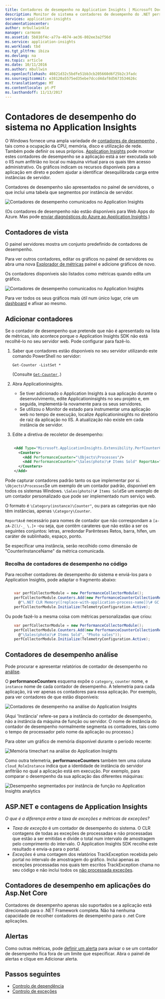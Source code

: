 ```yaml
---
title: Contadores de desempenho no Application Insights | Microsoft Docs
description: Monitor de sistema e contadores de desempenho do .NET personalizados no Application Insights.
services: application-insights
documentationcenter: 
author: mrbullwinkle
manager: carmonm
ms.assetid: 5b816f4c-a77a-4674-ae36-802ee3a2f56d
ms.service: application-insights
ms.workload: tbd
ms.tgt_pltfrm: ibiza
ms.devlang: na
ms.topic: article
ms.date: 10/11/2016
ms.author: mbullwin
ms.openlocfilehash: 40821d32c5bdfe51bb3cb205660d6f25b2c3fadc
ms.sourcegitcommit: e38120a5575ed35ebe7dccd4daf8d5673534626c
ms.translationtype: MT
ms.contentlocale: pt-PT
ms.lasthandoff: 11/13/2017
---
```

# <a name="system-performance-counters-in-application-insights"></a>Contadores de desempenho do sistema no Application Insights
O Windows fornece uma ampla variedade de [contadores de desempenho](http://www.codeproject.com/Articles/8590/An-Introduction-To-Performance-Counters) , tais como a ocupação da CPU, memória, disco e utilização de rede. Também pode definir os seus próprios. [Application Insights](app-insights-overview.md) pode mostrar estes contadores de desempenho se a aplicação está a ser executada sob o IIS num anfitrião no local ou máquina virtual para os quais têm acesso administrativo. Os gráficos indicam os recursos disponíveis para a aplicação em direto e podem ajudar a identificar desequilibrada carga entre instâncias de servidor.

Contadores de desempenho são apresentados no painel de servidores, o que inclui uma tabela que segmentos por instância de servidor.

![Contadores de desempenho comunicados no Application Insights](./media/app-insights-performance-counters/counters-by-server-instance.png)

(Os contadores de desempenho não estão disponíveis para Web Apps do Azure. Mas pode [enviar diagnósticos do Azure ao Application Insights](app-insights-azure-diagnostics.md).)

## <a name="view-counters"></a>Contadores de vista
O painel servidores mostra um conjunto predefinido de contadores de desempenho. 

Para ver outros contadores, editar os gráficos no painel de servidores ou abra uma nova [Explorador de métricas](app-insights-metrics-explorer.md) painel e adicione gráficos de novo. 

Os contadores disponíveis são listados como métricas quando edita um gráfico.

![Contadores de desempenho comunicados no Application Insights](./media/app-insights-performance-counters/choose-performance-counters.png)

Para ver todos os seus gráficos mais útil num único lugar, crie um [dashboard](app-insights-dashboards.md) e afixar ao mesmo.

## <a name="add-counters"></a>Adicionar contadores
Se o contador de desempenho que pretende que não é apresentado na lista de métricas, isto acontece porque o Application Insights SDK não está recolhê-lo no seu servidor web. Pode configurar para fazê-lo.

1. Saber que contadores estão disponíveis no seu servidor utilizando este comando PowerShell no servidor:
   
    `Get-Counter -ListSet *`
   
    (Consulte [ `Get-Counter` ](https://technet.microsoft.com/library/hh849685.aspx).)
2. Abra Applicationinsights.
   
   * Se tiver adicionado o Application Insights à sua aplicação durante o desenvolvimento, edite Applicationinsights no seu projeto e, em seguida, implementá-la novamente para os seus servidores.
   * Se utilizou o Monitor de estado para instrumentar uma aplicação web no tempo de execução, localize Applicationinsights no diretório de raiz da aplicação no IIS. A atualização não existe em cada instância de servidor.
3. Edite a diretiva de recoletor de desempenho:
   
```XML
   
    <Add Type="Microsoft.ApplicationInsights.Extensibility.PerfCounterCollector.PerformanceCollectorModule, Microsoft.AI.PerfCounterCollector">
      <Counters>
        <Add PerformanceCounter="\Objects\Processes"/>
        <Add PerformanceCounter="\Sales(photo)\# Items Sold" ReportAs="Photo sales"/>
      </Counters>
    </Add>

```

Pode capturar contadores padrão tanto os que implementar por si. `\Objects\Processes`Se um exemplo de um contador padrão, disponível em todos os sistemas Windows. `\Sales(photo)\# Items Sold`Se um exemplo de um contador personalizado que pode ser implementado num serviço web. 

O formato é `\Category(instance)\Counter"`, ou para as categorias que não têm instâncias, apenas `\Category\Counter`.

`ReportAs`é necessário para nomes de contador que não correspondam a `[a-zA-Z()/-_ \.]+` -ou seja, que contêm carateres que não estão a ser os seguintes conjuntos: letras, arredondar Parênteses Retos, barra, hífen, um caráter de sublinhado, espaço, ponto.

Se especificar uma instância, serão recolhido como dimensão de "CounterInstanceName" da métrica comunicada.

### <a name="collecting-performance-counters-in-code"></a>Recolha de contadores de desempenho no código
Para recolher contadores de desempenho do sistema e enviá-los para o Application Insights, pode adaptar o fragmento abaixo:


``` C#

    var perfCollectorModule = new PerformanceCollectorModule();
    perfCollectorModule.Counters.Add(new PerformanceCounterCollectionRequest(
      @"\.NET CLR Memory([replace-with-application-process-name])\# GC Handles", "GC Handles")));
    perfCollectorModule.Initialize(TelemetryConfiguration.Active);
```
Ou pode fazê-lo a mesma coisa com métricas personalizadas que criou:

``` C#
    var perfCollectorModule = new PerformanceCollectorModule();
    perfCollectorModule.Counters.Add(new PerformanceCounterCollectionRequest(
      @"\Sales(photo)\# Items Sold", "Photo sales"));
    perfCollectorModule.Initialize(TelemetryConfiguration.Active);
```

## <a name="performance-counters-in-analytics"></a>Contadores de desempenho análise
Pode procurar e apresentar relatórios de contador de desempenho no [análise](app-insights-analytics.md).

O **performanceCounters** esquema expõe o `category`, `counter` nome, e `instance` nome de cada contador de desempenho.  A telemetria para cada aplicação, irá ver apenas os contadores para essa aplicação. Por exemplo, para ver contadores de que estão disponíveis: 

![Contadores de desempenho na análise do Application Insights](./media/app-insights-performance-counters/analytics-performance-counters.png)

(Aqui 'Instância' refere-se para a instância do contador de desempenho, não a instância da máquina de função ou servidor. O nome de instância do contador de desempenho normalmente segmenta os contadores, tais como o tempo de processador pelo nome da aplicação ou processo.)

Para obter um gráfico de memória disponível durante o período recente: 

![Memória timechart na análise do Application Insights](./media/app-insights-performance-counters/analytics-available-memory.png)

Como outra telemetria, **performanceCounters** também tem uma coluna `cloud_RoleInstance` indica que a identidade de instância do servidor anfitrião no qual a aplicação está em execução. Por exemplo, para comparar o desempenho da sua aplicação das diferentes máquinas: 

![Desempenho segmentados por instância de função no Application Insights analytics](./media/app-insights-performance-counters/analytics-metrics-role-instance.png)

## <a name="aspnet-and-application-insights-counts"></a>ASP.NET e contagens de Application Insights
*O que é a diferença entre a taxa de exceções e métricas de exceções?*

* *Taxa de exceção* é um contador de desempenho do sistema. O CLR contagens de todas as exceções de processadas e não processadas que estão a ser emitidas e divide o total num intervalo de amostragem pelo comprimento do intervalo. O Application Insights SDK recolhe este resultado e envia-a para o portal.
* *Exceções* é uma contagem dos relatórios TrackException recebida pelo portal no intervalo de amostragem do gráfico. Inclui apenas as exceções processadas nos quais tem escritos TrackException chama no seu código e não inclui todos os [não processada exceções](app-insights-asp-net-exceptions.md). 

## <a name="performance-counters-in-aspnet-core-applications"></a>Contadores de desempenho em aplicações do Asp.Net Core
Contadores de desempenho apenas são suportados se a aplicação está direcionado para o .NET Framework completa. Não há nenhuma capacidade de recolher contadores de desempenho para o .net Core aplicações.

## <a name="alerts"></a>Alertas
Como outras métricas, pode [definir um alerta](app-insights-alerts.md) para avisar o se um contador de desempenho fica fora de um limite que especificar. Abra o painel de alertas e clique em Adicionar alerta.

## <a name="next"></a>Passos seguintes
* [Controlo de dependência](app-insights-asp-net-dependencies.md)
* [Controlo de exceções](app-insights-asp-net-exceptions.md)

